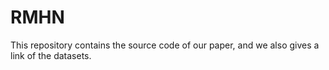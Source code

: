 # RMHN
This repository contains the source code of our paper, and we also gives a link of the datasets.
